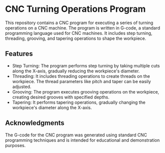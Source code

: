 
# CNC Turning Operations Program

This repository contains a CNC program for executing a series of turning operations on a CNC machine. The program is written in G-code, a standard programming language used for CNC machines. It includes step turning, threading, grooving, and tapering operations to shape the workpiece.

## Features

- Step Turning: The program performs step turning by taking multiple cuts along the X-axis, gradually reducing the workpiece's diameter.
- Threading: It includes threading operations to create threads on the workpiece. The thread parameters like pitch and taper can be easily adjusted.
- Grooving: The program executes grooving operations on the workpiece, creating desired grooves with specified depths.
- Tapering: It performs tapering operations, gradually changing the workpiece's diameter along the X-axis.


## Acknowledgments

The G-code for the CNC program was generated using standard CNC programming techniques and is intended for educational and demonstration purposes.


